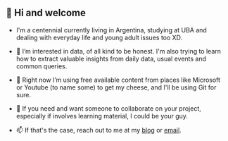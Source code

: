 ## 👋 Hi and welcome
- I'm a centennial currently living in Argentina, studying at UBA and dealing with everyday life and young adult issues too XD.

- 👀 I’m interested in data, of all kind to be honest. I'm also trying to learn how to extract valuable insights from daily data, usual events and common queries.

- 🌱 Right now I’m using free available content from places like Microsoft or Youtube (to name some) to get my cheese, and I'll be using Git for sure.

- 💞️ If you need and want someone to collaborate on your project, especially if involves learning material, I could be your guy.

- 📫 If that's the case, reach out to me at my [blog](https://estudianteporahora.blog/) or [email](mailto:victortizs@outlook.com).

<!---
victortizs/victortizs is a ✨ special ✨ repository because its `README.md` (this file) appears on your GitHub profile.
You can click the Preview link to take a look at your changes.
--->
